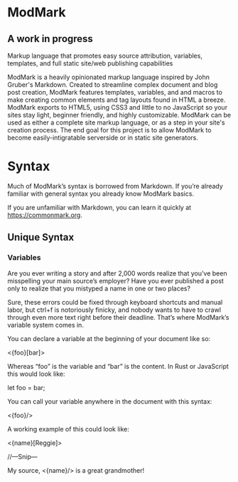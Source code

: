 # ModMark
## A work in progress

Markup language that promotes easy source attribution, variables, templates, and full static site/web publishing capabilities

ModMark is a heavily opinionated markup language inspired by John Gruber's Markdown. Created to streamline complex document and blog post creation, ModMark features templates, variables, and and macros to make creating common elements and tag layouts found in HTML a breeze. ModMark exports to HTML5, using CSS3 and little to no JavaScript so your sites stay light, beginner friendly, and highly customizable. ModMark can be used as either a complete site markup language, or as a step in your site's creation process. The end goal for this project is to allow ModMark to become easily-intigratable serverside or in static site generators. 

# Syntax

Much of ModMark’s syntax is borrowed from Markdown. If you’re already familiar with general syntax you already know ModMark basics. 

If you are unfamiliar with Markdown, you can learn it quickly at https://commonmark.org. 

## Unique Syntax
### Variables 
Are you ever writing a story and after 2,000 words realize that you’ve been misspelling your main source’s employer? Have you ever published a post only to realize that you mistyped a name in one or two places?

Sure, these errors could be fixed through keyboard shortcuts and manual labor, but ctrl+f is notoriously finicky, and nobody wants to have to crawl through even more text right before their deadline. That’s where ModMark’s variable system comes in. 

You can declare a variable at the beginning of your document like so:

<{foo}[bar]>

Whereas “foo” is the variable and “bar” is the content. In Rust or JavaScript this would look like:

let foo = bar;

You can call your variable anywhere in the document with this syntax:

<{foo}/>

A working example of this could look like:

<{name}[Reggie]>

//—Snip—

My source, <{name}/> is a great grandmother!
